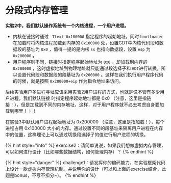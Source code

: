 # 分段式内存管理

**实验2中，我们默认操作系统有一个内核进程，一个用户进程。**

* 内核在链接时通过 `-Ttext 0x100000` 指定程序的起始地址，同时 `bootloader` 在加载时将内核进程加载到内存的 `0x100000` 处，设置GDT中内核代码段和数据段的基址为 `0x0` ，值得一提的是内核 `ss` 也指向数据段，设置 `esp` 为 `0x200000` **。**
* 用户程序则不同，链接时指定程序起始地址为 `0x0` ，却加载到内存的 `0x200000` ，这时虚拟地址到物理地址就只能通过段选择子和 `GDT`进行转换，所以设置代码段和数据段的段基址为 `0x200000` 。这样在我们执行用户程序代码的时候，就是按照 `0x200000+eip` 作为指令地址来访问。

后续实验用户多进程寻址应该采用实验2用户进程的方式，也就是说不管有多少用户进程，我们默认链接 时指定程序起始地址都是 0x0 （注意，这里是指链接！），但是加载到不同的内存地址，这样，对于用户程序就不必去考虑自身要加载到哪里！！！

在实验3中默认用户进程起始地址为 0x200000 （注意，这里是指加载！），每个进程占用 0x100000 大小的内存。通过设置不同的段基址来隔离用户进程在内存中的位置，这样理论上可以通过切换段选择子的值进行用户进程的切换。

{% hint style="info" %}
exercise2：请简单说说，如果我们想做虚拟内存管理，可以如何进行设计（比如哪些数据结构，如何管理内存）？
{% endhint %}

{% hint style="danger" %}
challenge1：请发挥你的编码能力，在实验框架代码上设计一款虚拟内存管理机制。并说明你的设计（可以和上面的exercise结合，此题是bonus，不写不扣分\~）。
{% endhint %}

